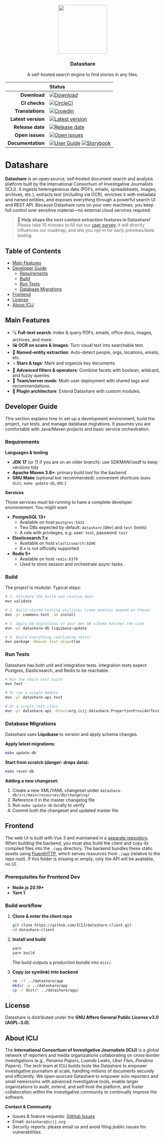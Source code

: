 <p align="center">
  <a href="https://datashare.icij.org/">
    <img src="https://datashare.icij.org/android-chrome-512x512.png" width="158px">
  </a>
</p>

<h3 align="center">Datashare</h3>

<div align="center">
<p>A self-hosted search engine to find stories in any files.</p>
  
| | Status |
| --: | :-- |
| **Download** | [![Download](https://img.shields.io/badge/datashare.icij.org-FFF?style=flat)](https://datashare.icij.org)|
| **CI checks** | [![CircleCI](https://img.shields.io/circleci/build/gh/ICIJ/datashare.svg?style=flat)](https://circleci.com/gh/ICIJ/datashare) |
| **Translations** | [![Crowdin](https://badges.crowdin.net/datashare/localized.svg)](https://crowdin.com/project/datashare) |
| **Latest version** | [![Latest version](https://img.shields.io/github/v/tag/icij/datashare?style=flat)](https://github.com/ICIJ/datashare/releases/latest) |
| **Release date** | [![Release date](https://img.shields.io/github/release-date/icij/datashare?style=flat)](https://github.com/ICIJ/datashare/releases/latest) |
| **Open issues** | [![Open issues](https://img.shields.io/github/issues/icij/datashare?style=flat&color=success)](https://github.com/ICIJ/datashare/issues/) |
| **Documentation** | [![User Guide](https://img.shields.io/badge/User%20Guide-193D87?style=flat)](https://icij.gitbook.io/datashare/developers/frontend/api) [![Storybook](https://img.shields.io/badge/Storybook-FA4070?style=flat)](https://icij.github.io/datashare-client/) |

</div>

# Datashare

**Datashare** is an open‑source, self‑hosted document search and analysis platform built by the International Consortium of Investigative Journalists (ICIJ). It ingests heterogeneous data (PDFs, emails, spreadsheets, images, archives, etc.), extracts text (including via OCR), enriches it with metadata and named entities, and exposes everything through a powerful search UI and REST API. Because Datashare runs on your own machines, you keep full control over sensitive material—no external cloud services required.

> 📣 **Help shape the next content extraction features in Datashare!** Please take 10 minutes to fill out our [user survey](https://forms.gle/PYgusFsoBaMyzUec9), it will directly influences our roadmap, and lets you opt‑in for early previews/beta testing.

## Table of Contents

* [Main Features](#main-features)
* [Developer Guide](#developer-guide)
  * [Requirements](#requirements)
  * [Build](#build)
  * [Run Tests](#run-tests)
  * [Database Migrations](#database-migrations)
* [Frontend](#frontend)
* [License](#license)
* [About ICIJ](#about-icij)

## Main Features

* 🔍 **Full‑text search**: Index & query PDFs, emails, office docs, images, archives, and more.
* 🖼️ **OCR on scans & images**: Turn visual text into searchable text.
* 🧠 **Named‑entity extraction**: Auto-detect people, orgs, locations, emails, etc.
* ⭐ **Stars & tags**: Mark and organize key documents.
* 🧰 **Advanced filters & operators**: Combine facets with boolean, wildcard, and fuzzy queries.
* 🤝 **Team/server mode**: Multi-user deployment with shared tags and recommendations.
* 🔌 **Plugin architecture**: Extend Datashare with custom modules.

## Developer Guide

This section explains how to set up a development environment, build the project, run tests, and manage database migrations. It assumes you are comfortable with Java/Maven projects and basic service orchestration.

### Requirements

**Languages & tooling**

* **JDK 17** (or 11 if you are on an older branch): use SDKMAN!/asdf to keep versions tidy
* **Apache Maven 3.8+**: primary build tool for the backend
* **GNU Make** (optional but recommended): convenient shortcuts (`make dist`, `make update-db`, etc.)

**Services**

Those services must be running to have a complete developer environement. You might want 

* **PostgreSQL 13+**
  * Available on host `postgres:5432`
  * Two DBs expected by default: `datashare` (dev) and `test` (tests)
  * A role with privileges, e.g. user: `test`, password: `test`
* **Elasticsearch 7.x** 
  * Available on host `elasticsearch:9200`
  * 8.x is not officially supported 
* **Redis 5+**
  * Available on host `redis:6379`
  * Used to store session and orchestrate async tasks.

### Build

The project is modular. Typical steps:

```bash
# 1. Validate the build and resolve deps
mvn validate

# 2. Build shared testing utilities (some modules depend on these)
mvn -pl commons-test -am install

# 3. Apply DB migrations so your dev DB schema matches the code
mvn -pl datashare-db liquibase:update

# 4. Build everything (excluding tests)
mvn package -Dmaven.test.skip=true
```

### Run Tests

Datashare has both unit and integration tests. Integration tests expect Postgres, Elasticsearch, and Redis to be reachable.

```bash
# Run the whole test suite
mvn test

# Or run a single module
mvn -pl datashare-api test

# Or a single test class
mvn -pl datashare-api -Dtest=org.icij.datashare.PropertiesProviderTest test
```

### Database Migrations

Datashare uses **Liquibase** to version and apply schema changes.

**Apply latest migrations:**

```bash
make update-db
```

**Start from scratch (danger: drops data):**

```bash
make reset-db
```

**Adding a new changeset:**

1. Create a new XML/YAML changeset under `datashare-db/src/main/resources/db/changelog/`
2. Reference it in the master changelog file
3. Run `make update-db` locally to verify
4. Commit both the changeset and updated master file

## Frontend

The web UI is built with Vue 3 and maintained in a [separate repository](https://github.com/ICIJ/datashare-client). When building the backend, you must also build the client and copy its compiled files into the `./app` directory. The backend bundles these static assets using [FluentHTTP](https://github.com/CodeStory/fluent-http), which serves resources from `./app` (relative to the repo root). If this folder is missing or empty, only the API will be available, no UI.

### Prerequisites for Frontend Dev

* **Node.js 20.19+**
* **Yarn 1**

### Build workflow

1. **Clone & enter the client repo**

   ```bash
   git clone https://github.com/ICIJ/datashare-client.git
   cd datashare-client
   ```
2. **Install and build**

   ```bash
   yarn
   yarn build
   ```

   The build outputs a production bundle into `dist/`.
3. **Copy (or symlink) into backend**

   ```bash
   rm -rf ../datashare/app
   mkdir -p ../datashare/app
   cp -r dist/* ../datashare/app/
   ```

## License

Datashare is distributed under the **GNU Affero General Public License v3.0 (AGPL‑3.0)**.

## About ICIJ

The **International Consortium of Investigative Journalists (ICIJ)** is a global network of reporters and media organizations collaborating on cross‑border investigations (e.g., *Panama Papers*, *Luanda Leaks*, *Uber Files*, *Pandora Papers*). The tech team at ICIJ builds tools like Datashare to empower investigative journalism at scale, handling millions of documents securely and efficiently. We open‑sourced Datashare to empower solo reporters and small newsrooms with advanced investigative tools, enable larger organizations to audit, extend, and self‑host the platform, and foster collaboration within the investigative community to continually improve the software.

**Contact & Community**

* Issues & feature requests: [GitHub Issues](https://github.com/ICIJ/datashare/issues)
* Email: `datashare@icij.org`
* Security reports: please email us and avoid filing public issues for vulnerabilities.